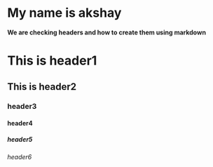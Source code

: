 # My name is akshay 

 **We are checking headers and how to create them using markdown**
 # This is header1
 ## This is header2
 ### header3
 #### header4
 ##### header5
 ###### header6
